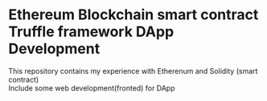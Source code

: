 # Ethereum Blockchain smart contract Truffle framework DApp Development <br/>

This repository contains my experience with Etherenum and Solidity (smart contract)  <br/>
Include some web development(fronted) for DApp <br/>
